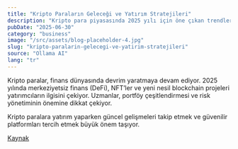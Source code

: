 ```yaml
---
title: "Kripto Paraların Geleceği ve Yatırım Stratejileri"
description: "Kripto para piyasasında 2025 yılı için öne çıkan trendler ve yatırım önerileri."
pubDate: "2025-06-30"
category: "business"
image: "/src/assets/blog-placeholder-4.jpg"
slug: "kripto-paralarin-gelecegi-ve-yatirim-stratejileri"
source: "Ollama AI"
lang: "tr"
---
```


Kripto paralar, finans dünyasında devrim yaratmaya devam ediyor. 2025 yılında merkeziyetsiz finans (DeFi), NFT’ler ve yeni nesil blockchain projeleri yatırımcıların ilgisini çekiyor. Uzmanlar, portföy çeşitlendirmesi ve risk yönetiminin önemine dikkat çekiyor.

Kripto paralara yatırım yaparken güncel gelişmeleri takip etmek ve güvenilir platformları tercih etmek büyük önem taşıyor.

[Kaynak](https://mindversedaily.com)
